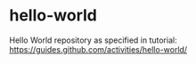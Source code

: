 # hello-world
Hello World repository as specified in tutorial: https://guides.github.com/activities/hello-world/
